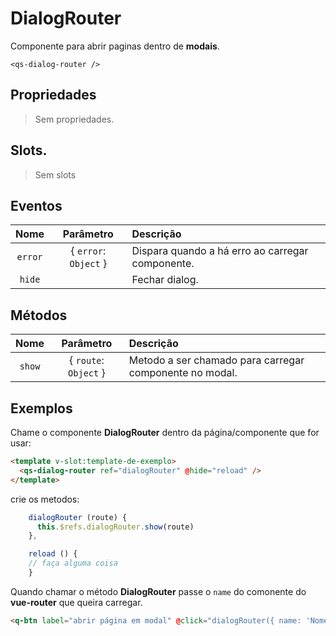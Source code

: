 # DialogRouter

Componente para abrir paginas dentro de **modais**.

```
<qs-dialog-router />
```

## Propriedades

> Sem propriedades.

## Slots.

> Sem slots

## Eventos

| Nome | Parâmetro | Descrição |
|:-:|:-:|:-|
| `error` | { `error`: `Object` } | Dispara quando a há erro ao carregar componente. |
| `hide` | | Fechar dialog. |

## Métodos

| Nome | Parâmetro | Descrição |
|:-:|:-:|:-|
| `show` | { `route`: `Object` } | Metodo a ser chamado para carregar componente no modal. |

## Exemplos
Chame o componente **DialogRouter** dentro da página/componente que for usar:

```html
<template v-slot:template-de-exemplo>
  <qs-dialog-router ref="dialogRouter" @hide="reload" />
</template>
```

crie os metodos:

```js
    dialogRouter (route) {
      this.$refs.dialogRouter.show(route)
    },

    reload () {
    // faça alguma coisa
    }
```

Quando chamar o método **DialogRouter** passe o `name` do comonente do **vue-router** que queira carregar.

```html
<q-btn label="abrir página em modal" @click="dialogRouter({ name: 'NomeDoComponente' })"/>
```


